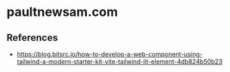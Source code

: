 # paultnewsam.com

## References

- https://blog.bitsrc.io/how-to-develop-a-web-component-using-tailwind-a-modern-starter-kit-vite-tailwind-lit-element-4db824b50b23
